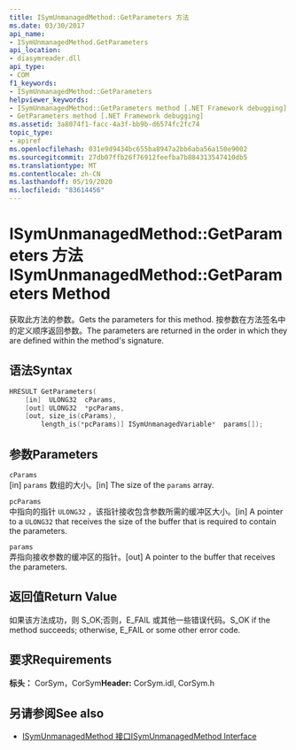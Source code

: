```yaml
---
title: ISymUnmanagedMethod::GetParameters 方法
ms.date: 03/30/2017
api_name:
- ISymUnmanagedMethod.GetParameters
api_location:
- diasymreader.dll
api_type:
- COM
f1_keywords:
- ISymUnmanagedMethod::GetParameters
helpviewer_keywords:
- ISymUnmanagedMethod::GetParameters method [.NET Framework debugging]
- GetParameters method [.NET Framework debugging]
ms.assetid: 3a8074f1-facc-4a3f-bb9b-d6574fc2fc74
topic_type:
- apiref
ms.openlocfilehash: 031e9d9434bc655ba8947a2bb6aba56a150e9002
ms.sourcegitcommit: 27db07ffb26f76912feefba7b884313547410db5
ms.translationtype: MT
ms.contentlocale: zh-CN
ms.lasthandoff: 05/19/2020
ms.locfileid: "83614456"
---
```

# <a name="isymunmanagedmethodgetparameters-method"></a><span data-ttu-id="433f4-102">ISymUnmanagedMethod::GetParameters 方法</span><span class="sxs-lookup"><span data-stu-id="433f4-102">ISymUnmanagedMethod::GetParameters Method</span></span>
<span data-ttu-id="433f4-103">获取此方法的参数。</span><span class="sxs-lookup"><span data-stu-id="433f4-103">Gets the parameters for this method.</span></span> <span data-ttu-id="433f4-104">按参数在方法签名中的定义顺序返回参数。</span><span class="sxs-lookup"><span data-stu-id="433f4-104">The parameters are returned in the order in which they are defined within the method's signature.</span></span>  
  
## <a name="syntax"></a><span data-ttu-id="433f4-105">语法</span><span class="sxs-lookup"><span data-stu-id="433f4-105">Syntax</span></span>  
  
```cpp  
HRESULT GetParameters(  
    [in]  ULONG32  cParams,  
    [out] ULONG32  *pcParams,  
    [out, size_is(cParams),  
        length_is(*pcParams)] ISymUnmanagedVariable*  params[]);  
```  
  
## <a name="parameters"></a><span data-ttu-id="433f4-106">参数</span><span class="sxs-lookup"><span data-stu-id="433f4-106">Parameters</span></span>  
 `cParams`  
 <span data-ttu-id="433f4-107">[in] `params` 数组的大小。</span><span class="sxs-lookup"><span data-stu-id="433f4-107">[in] The size of the `params` array.</span></span>  
  
 `pcParams`  
 <span data-ttu-id="433f4-108">中指向的指针 `ULONG32` ，该指针接收包含参数所需的缓冲区大小。</span><span class="sxs-lookup"><span data-stu-id="433f4-108">[in] A pointer to a `ULONG32` that receives the size of the buffer that is required to contain the parameters.</span></span>  
  
 `params`  
 <span data-ttu-id="433f4-109">弄指向接收参数的缓冲区的指针。</span><span class="sxs-lookup"><span data-stu-id="433f4-109">[out] A pointer to the buffer that receives the parameters.</span></span>  
  
## <a name="return-value"></a><span data-ttu-id="433f4-110">返回值</span><span class="sxs-lookup"><span data-stu-id="433f4-110">Return Value</span></span>  
 <span data-ttu-id="433f4-111">如果该方法成功，则 S_OK;否则，E_FAIL 或其他一些错误代码。</span><span class="sxs-lookup"><span data-stu-id="433f4-111">S_OK if the method succeeds; otherwise, E_FAIL or some other error code.</span></span>  
  
## <a name="requirements"></a><span data-ttu-id="433f4-112">要求</span><span class="sxs-lookup"><span data-stu-id="433f4-112">Requirements</span></span>  
 <span data-ttu-id="433f4-113">**标头：** CorSym，CorSym</span><span class="sxs-lookup"><span data-stu-id="433f4-113">**Header:** CorSym.idl, CorSym.h</span></span>  
  
## <a name="see-also"></a><span data-ttu-id="433f4-114">另请参阅</span><span class="sxs-lookup"><span data-stu-id="433f4-114">See also</span></span>

- [<span data-ttu-id="433f4-115">ISymUnmanagedMethod 接口</span><span class="sxs-lookup"><span data-stu-id="433f4-115">ISymUnmanagedMethod Interface</span></span>](isymunmanagedmethod-interface.md)
